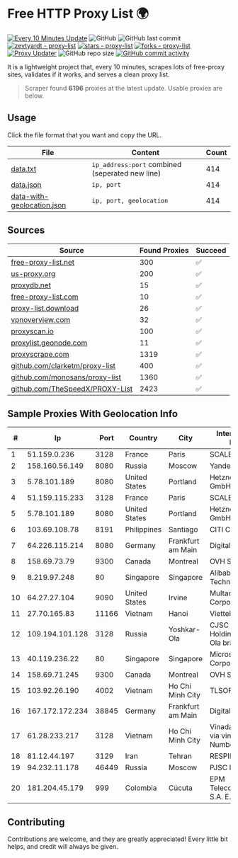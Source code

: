 
# Free HTTP Proxy List 🌍

[![Every 10 Minutes Update](https://github.com/mertguvencli/http-proxy-list/actions/workflows/main.yml/badge.svg?branch=main)](https://github.com/mertguvencli/http-proxy-list/actions/workflows/main.yml)
![GitHub](https://img.shields.io/github/license/mertguvencli/http-proxy-list)
![GitHub last commit](https://img.shields.io/github/last-commit/mertguvencli/http-proxy-list)
[![zevtyardt - proxy-list](https://img.shields.io/static/v1?label=zevtyardt&message=proxy-list&color=blue&logo=github)](https://github.com/zevtyardt/proxy-list "Go to GitHub repo")
[![stars - proxy-list](https://img.shields.io/github/stars/zevtyardt/proxy-list?style=social)](https://github.com/zevtyardt/proxy-list)
[![forks - proxy-list](https://img.shields.io/github/forks/zevtyardt/proxy-list?style=social)](https://github.com/zevtyardt/proxy-list)
[![Proxy Updater](https://github.com/zevtyardt/proxy-list/workflows/Proxy%20Updater/badge.svg)](https://github.com/zevtyardt/proxy-list/actions?query=workflow:"Proxy+Updater")
![GitHub repo size](https://img.shields.io/github/repo-size/zevtyardt/proxy-list)
[![GitHub commit activity](https://img.shields.io/github/commit-activity/m/zevtyardt/proxy-list?logo=commits)](https://github.com/zevtyardt/proxy-list/commits/main)

It is a lightweight project that, every 10 minutes, scrapes lots of free-proxy sites, validates if it works, and serves a clean proxy list.

> Scraper found **6196** proxies at the latest update. Usable proxies are below.

## Usage

Click the file format that you want and copy the URL.

|File|Content|Count|
|----|-------|-----|
|[data.txt](https://raw.githubusercontent.com/mertguvencli/http-proxy-list/main/proxy-list/data.txt)|`ip_address:port` combined (seperated new line)|414|
|[data.json](https://raw.githubusercontent.com/mertguvencli/http-proxy-list/main/proxy-list/data.json)|`ip, port`|414|
|[data-with-geolocation.json](https://raw.githubusercontent.com/mertguvencli/http-proxy-list/main/proxy-list/data-with-geolocation.json)|`ip, port, geolocation`|414|

## Sources

|Source|Found Proxies|Succeed|
|------|-------------|-------|
|[free-proxy-list.net](https://free-proxy-list.net)|300|✅|
|[us-proxy.org](https://www.us-proxy.org)|200|✅|
|[proxydb.net](http://proxydb.net)|15|✅|
|[free-proxy-list.com](https://free-proxy-list.com/?page=&port=&type%5B%5D=http&type%5B%5D=https&up_time=0&search=Search)|10|✅|
|[proxy-list.download](https://www.proxy-list.download/HTTP)|26|✅|
|[vpnoverview.com](https://vpnoverview.com/privacy/anonymous-browsing/free-proxy-servers)|32|✅|
|[proxyscan.io](https://www.proxyscan.io)|100|✅|
|[proxylist.geonode.com](https://proxylist.geonode.com/api/proxy-list?limit=300&page=1&sort_by=lastChecked&sort_type=desc&protocols=http,https)|11|✅|
|[proxyscrape.com](https://api.proxyscrape.com/v2/?request=displayproxies&protocol=http&timeout=10000&country=all&ssl=all&anonymity=all)|1319|✅|
|[github.com/clarketm/proxy-list](https://raw.githubusercontent.com/clarketm/proxy-list/master/proxy-list-raw.txt)|400|✅|
|[github.com/monosans/proxy-list](https://raw.githubusercontent.com/monosans/proxy-list/main/proxies/http.txt)|1360|✅|
|[github.com/TheSpeedX/PROXY-List](https://raw.githubusercontent.com/TheSpeedX/PROXY-List/master/http.txt)|2423|✅|


## Sample Proxies With Geolocation Info

|#|Ip|Port|Country|City|Internet Service Provider|
|-|--|----|-------|----|-------------------------|
|1|51.159.0.236|3128|France|Paris|SCALEWAY|
|2|158.160.56.149|8080|Russia|Moscow|Yandex.Cloud LLC|
|3|5.78.101.189|8080|United States|Portland|Hetzner Online GmbH|
|4|51.159.115.233|3128|France|Paris|SCALEWAY|
|5|5.78.101.189|8080|United States|Portland|Hetzner Online GmbH|
|6|103.69.108.78|8191|Philippines|Santiago|CITI Cableworld Inc.|
|7|64.226.115.214|8080|Germany|Frankfurt am Main|DigitalOcean, LLC|
|8|158.69.73.79|9300|Canada|Montreal|OVH SAS|
|9|8.219.97.248|80|Singapore|Singapore|Alibaba (US) Technology Co., Ltd.|
|10|64.27.27.104|9090|United States|Irvine|Multacom Corporation|
|11|27.70.165.83|11166|Vietnam|Hanoi|Viettel Group|
|12|109.194.101.128|3128|Russia|Yoshkar-Ola|CJSC "ER-Telecom Holding" Yoshkar-Ola branch|
|13|40.119.236.22|80|Singapore|Singapore|Microsoft Corporation|
|14|158.69.71.245|9300|Canada|Montreal|OVH SAS|
|15|103.92.26.190|4002|Vietnam|Ho Chi Minh City|TLSOFT|
|16|167.172.172.234|38845|Germany|Frankfurt am Main|DigitalOcean, LLC|
|17|61.28.233.217|3128|Vietnam|Ho Chi Minh City|Vinadata broadcast via vinagame AS Number|
|18|81.12.44.197|3129|Iran|Tehran|RESPINA Networks|
|19|94.232.11.178|46449|Russia|Moscow|PJSC MegaFon|
|20|181.204.45.179|999|Colombia|Cúcuta|EPM Telecomunicaciones S.A. E.S.P.|



## Contributing

Contributions are welcome, and they are greatly appreciated! Every
little bit helps, and credit will always be given.

